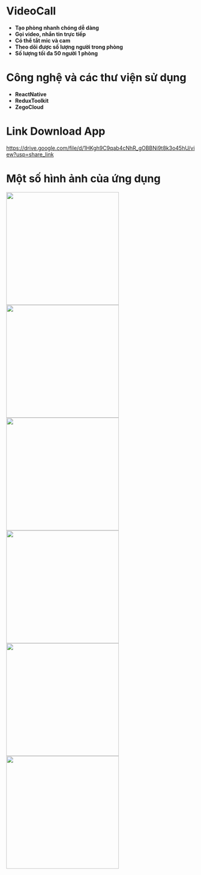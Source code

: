 # VideoCall
- **Tạo phòng nhanh chóng dễ dàng**
- **Gọi video, nhắn tin trực tiếp**
- **Có thể tắt mic và cam**
- **Theo dõi được số lượng người trong phòng**
- **Số lượng tối đa 50 người 1 phòng**
# Công nghệ và các thư viện sử dụng
- **ReactNative**
- **ReduxToolkit**
- **ZegoCloud**
# Link Download App
https://drive.google.com/file/d/1HKgh9C9qab4cNhR_gOBBNi9t8k3o45hU/view?usp=share_link
# Một số hình ảnh của ứng dụng
<img src="https://i.imgur.com/cWNVDDl.png" width="300">  <img src="https://i.imgur.com/M0HeskI.png" width="300" > <img src="https://i.imgur.com/X97erS9.png" width="300" >
<img src="https://i.imgur.com/zlpZsfN.png" width="300">  <img src="https://i.imgur.com/K4dpnL1.png" width="300" > <img src="https://i.imgur.com/3ZFKvg9.png" width="300" >


